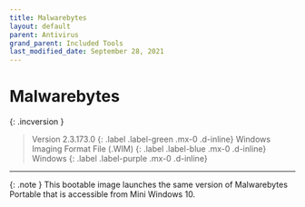```yaml
---
title: Malwarebytes
layout: default
parent: Antivirus
grand_parent: Included Tools
last_modified_date: September 28, 2021
---
```


# Malwarebytes

{: .incversion }
> Version 2.3.173.0
> {: .label .label-green .mx-0 .d-inline}
> Windows Imaging Format File (.WIM)
> {: .label .label-blue .mx-0 .d-inline}
> Windows
> {: .label .label-purple .mx-0 .d-inline}

---

{: .note }
This bootable image launches the same version of Malwarebytes Portable that is accessible from Mini Windows 10.
